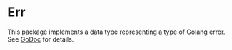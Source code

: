 # Err
This package implements a data type representing a type of Golang error. See 
[GoDoc](https://godoc.org/github.com/qamarian-dtp/err) for details.
